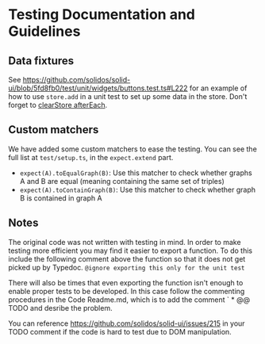 # Testing Documentation and Guidelines

## Data fixtures
See https://github.com/solidos/solid-ui/blob/5fd8fb0/test/unit/widgets/buttons.test.ts#L222 for an example of how to use `store.add` in a
unit test to set up some data in the store. Don't forget to [clearStore afterEach](https://github.com/solidos/solid-ui/blob/5fd8fb0/test/unit/widgets/buttons.test.ts#L214).

## Custom matchers

We have added some custom matchers to ease the testing. You can see the full list at `test/setup.ts`, in 
the `expect.extend` part.

* `expect(A).toEqualGraph(B)`: Use this matcher to check whether graphs A and B are equal (meaning containing the
  same set of triples)
* `expect(A).toContainGraph(B)`: Use this matcher to check whether graph B is contained in graph A

## Notes

The original code was not written with testing in mind. In order to make testing more efficient you may find it 
easier to export a function. To do this include the following comment above the function so that it does not 
get picked up by Typedoc.
`@ignore exporting this only for the unit test`

There will also be times that even exporting the function isn't enough to enable proper tests to be developed. 
In this case follow the commenting procedures in the Code Readme.md, which is to add the comment
` \* @@ TODO and desribe the problem.

You can reference https://github.com/solidos/solid-ui/issues/215 in your TODO comment if the code is hard to 
test due to DOM manipulation.

